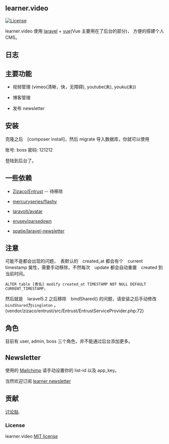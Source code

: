 ## learner.video

[![License](https://poser.pugx.org/laravel/framework/license.svg)](https://packagist.org/packages/laravel/framework)

learner.video 使用 [laravel](http://laravel.com/) + [vue](http://vuejs.org/)(Vue 主要用在了后台的部分)， 方便的搭建个人 CMS。

## 日志

## 主要功能

* 视频管理 (vimeo(清晰，快，无障碍), youtube(未), youku(未))

* 博客管理

* 发布 newsletter

## 安装

克隆之后　[composer install]，然后 migrate 导入数据库，你就可以使用

账号: boss
密码: 121212

登陆到后台了。

## 一些依赖

* [Zizaco/Entrust](https://github.com/Zizaco/entrust) -- 待移除

* [mercuryseries/flashy](https://github.com/mercuryseries/flashy)

* [laravolt/avatar](https://github.com/laravolt/avatar)

* [erusev/parsedown](https://github.com/erusev/parsedown)

* [spatie/laravel-newsletter](https://github.com/spatie/laravel-newsletter)

## 注意

可能不是都会出现的问题，　表默认的　created_at 都会有个　current timestamp 属性，需要手动移除，不然每次　update 都会自动重置　created 到当前时间。

    ALTER table [表名] modify created_at TIMESTAMP NOT NULL DEFAULT CURRENT_TIMESTAMP;

然后就是　laravel5.2 之后移除　bindShared() 的问题，请安装之后手动修改`bindShared`为`singleton` 。(vendor/zizaco/entrust/src/Entrust/EntrustServiceProvider.php:72)

## 角色

目前有 user, admin, boss 三个角色，并不能通过后台添加更多。

## Newsletter

使用的 [Mailchimp](http://mailchimp.com/) 请手动设置你的 list-id 以及 app_key。

当然欢迎订阅 [learner newsletter](http://learner.video/)

## 贡献

[讨论贴](http://learner.video/blogs/34).

### License

learner.video [MIT license](http://opensource.org/licenses/MIT)

